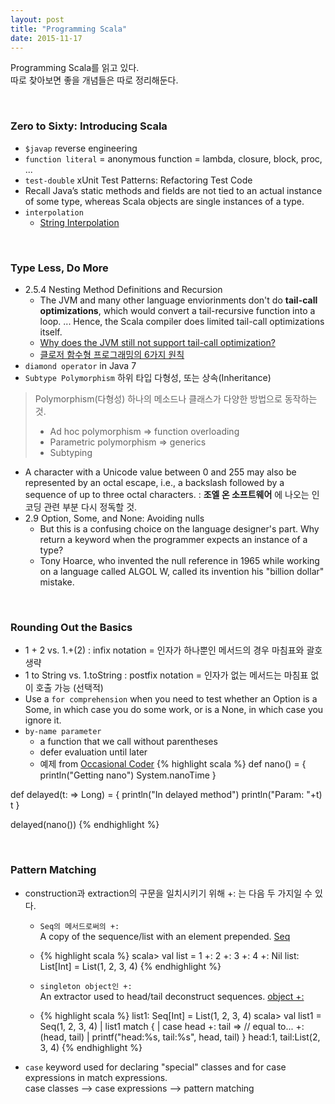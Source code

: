 ```yaml
---
layout: post
title: "Programming Scala"
date: 2015-11-17
---
```


Programming Scala를 읽고 있다.   
따로 찾아보면 좋을 개념들은 따로 정리해둔다.

<br>

### Zero to Sixty: Introducing Scala

- `$javap` reverse engineering
- `function literal` = anonymous function = lambda, closure, block, proc, ...
- `test-double` xUnit Test Patterns: Refactoring Test Code
- Recall Java’s static methods and fields are not tied to an actual instance of some type, whereas Scala objects are single instances of a type.
- `interpolation`
   - [String Interpolation](http://docs.scala-lang.org/overviews/core/string-interpolation.html)

<br>

### Type Less, Do More
- 2.5.4 Nesting Method Definitions and Recursion
  - The JVM and many other language enviorinments don't do **tail-call optimizations**, which would convert a tail-recursive function into a loop. ... Hence, the Scala compiler does limited tail-call optimizations itself.
  - [Why does the JVM still not support tail-call optimization?](http://stackoverflow.com/questions/3616483/why-does-the-jvm-still-not-support-tail-call-optimization/3682044#3682044)
  - [클로저 함수형 프로그래밍의 6가지 원칙](http://autonomist.tistory.com/20)
- `diamond operator` in Java 7
- `Subtype Polymorphism` 하위 타입 다형성, 또는 상속(Inheritance)

> Polymorphism(다형성) 하나의 메소드나 클래스가 다양한 방법으로 동작하는 것.   
> - Ad hoc polymorphism => function overloading   
> - Parametric polymorphism => generics   
> - Subtyping

- A character with a Unicode value between 0 and 255 may also be represented by an octal escape, i.e., a backslash followed by a sequence of up to three octal characters.
: **조엘 온 소프트웨어** 에 나오는 인코딩 관련 부분 다시 정독할 것.
- 2.9 Option, Some, and None: Avoiding nulls
  - But this is a confusing choice on the language designer's part. Why return a keyword when the programmer expects an instance of a type?
  - Tony Hoarce, who invented the null reference in 1965 while working on a language called ALGOL W, called its invention his "billion dollar" mistake.

<br>

### Rounding Out the Basics
- 1 + 2 vs. 1.+(2)
: infix notation = 인자가 하나뿐인 메서드의 경우 마침표와 괄호 생략
- 1 to String vs. 1.toString
: postfix notation = 인자가 없는 메서드는 마침표 없이 호출 가능 (선택적)
- Use a `for comprehension` when you need to test whether an Option is a Some, in which case you do some work, or is a None, in which case you ignore it.
- `by-name parameter`
   - a function that we call without parentheses
   - defer evaluation until later
   - 예제 from [Occasional Coder](http://locrianmode.blogspot.kr/2011/07/scala-by-name-parameter.html)
{% highlight scala %}
def nano() = {
  println("Getting nano")
  System.nanoTime
}

def delayed(t: => Long) = {
  println("In delayed method")
  println("Param: "+t)
  t
}

delayed(nano())
{% endhighlight %}

<br>

### Pattern Matching
- construction과 extraction의 구문을 일치시키기 위해 +: 는 다음 두 가지일 수 있다.
  - `Seq의 메서드로써의 +:`
  <br>A copy of the sequence/list with an element prepended. [Seq](http://www.scala-lang.org/api/current/#scala.collection.Seq)
  - {% highlight scala %}
scala> val list = 1 +: 2 +: 3 +: 4 +: Nil
list: List[Int] = List(1, 2, 3, 4)
{% endhighlight %}

  - `singleton object인 +:`
  <br>An extractor used to head/tail deconstruct sequences. [object +:](http://www.scala-lang.org/api/current/#scala.collection.$plus$colon$)
  - {% highlight scala %}
list1: Seq[Int] = List(1, 2, 3, 4)
scala> val list1 = Seq(1, 2, 3, 4)
     | list1 match {
     | case head +: tail => // equal to... +:(head, tail)
     | printf("head:%s, tail:%s", head, tail) }
head:1, tail:List(2, 3, 4)
{% endhighlight %}

- `case` keyword used for declaring "special" classes and for case expressions in match expressions.
<br>case classes --> case expressions --> pattern matching
